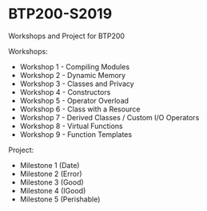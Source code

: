 # BTP200-S2019

Workshops and Project for BTP200 

Workshops:

- Workshop 1 - Compiling Modules
- Workshop 2 - Dynamic Memory
- Workshop 3 - Classes and Privacy
- Workshop 4 - Constructors
- Workshop 5 - Operator Overload
- Workshop 6 - Class with a Resource
- Workshop 7 - Derived Classes / Custom I/O Operators
- Workshop 8 - Virtual Functions
- Workshop 9 - Function Templates

Project:

- Milestone 1 (Date)
- Milestone 2 (Error)
- Milestone 3 (Good)
- Milestone 4 (IGood)
- Milestone 5 (Perishable)
